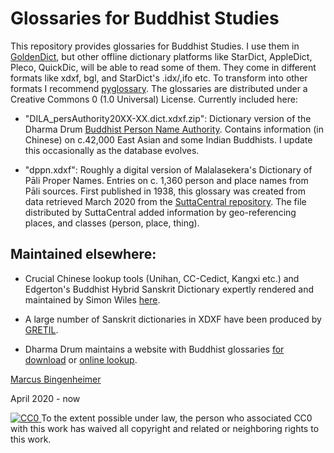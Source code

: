 # Glossaries for Buddhist Studies


This repository provides glossaries for Buddhist Studies. I use them in [GoldenDict](http://goldendict.org), but other offline dictionary platforms like StarDict, AppleDict, Pleco, QuickDic, will be able to read some of them.
They come in different formats like xdxf, bgl, and StarDict's .idx/,ifo etc. To transform into other formats I recommend [pyglossary](https://github.com/ilius/pyglossary).
The glossaries are distributed under a Creative Commons 0 (1.0 Universal) License.
Currently included here:

* "DILA_persAuthority20XX-XX.dict.xdxf.zip": Dictionary version of the Dharma Drum [Buddhist Person Name Authority](http://authority.dila.edu.tw/person/). Contains information (in Chinese) on c.42,000 East Asian and some Indian Buddhists. I update this occasionally as the database evolves. 

* "dppn.xdxf": Roughly a digital version of Malalasekera's Dictionary of Pāli Proper Names. Entries on c. 1,360 person and place names from Pāli sources. First published in 1938, this glossary was created from data retrieved March 2020 from the [SuttaCentral repository](https://github.com/suttacentral/sc-data/tree/master/dictionaries/en). The file distributed by SuttaCentral added information by geo-referencing places, and classes (person, place, thing).


## Maintained elsewhere:
* Crucial Chinese lookup tools (Unihan, CC-Cedict, Kangxi etc.) and Edgerton's Buddhist Hybrid Sanskrit Dictionary expertly rendered and maintained by Simon Wiles [here](https://simonwiles.net/glossaries/).

* A large number of Sanskrit dictionaries in XDXF have been produced by [GRETIL](http://gretil.sub.uni-goettingen.de/gretil.html#Dictionaries).

* Dharma Drum maintains a website with Buddhist glossaries [for download](http://buddhistinformatics.dila.edu.tw/glossaries/download.php) or [online lookup](http://glossaries.dila.edu.tw/). 

 
[Marcus Bingenheimer](https://mbingenheimer.net/publications/publications.html)

April 2020 - now

<p xmlns:dct="http://purl.org/dc/terms/">
 <a rel="license" href="http://creativecommons.org/publicdomain/zero/1.0/"> <img src="http://i.creativecommons.org/p/zero/1.0/88x31.png" style="border-style: none;" alt="CC0" />
  </a> To the extent possible under law,
  <span rel="dct:publisher" resource="[_:publisher]">the person who associated CC0</span>
  with this work has waived all copyright and related or neighboring
  rights to this work.
</p>
